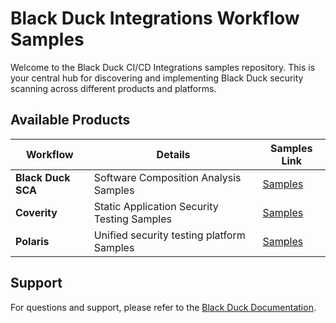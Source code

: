 # Black Duck Integrations Workflow Samples                                                                                                                                                                                               
                                                                                                                                                                                                                                         
Welcome to the Black Duck CI/CD Integrations samples repository. This is your central hub for discovering and implementing Black Duck security scanning across different products and platforms.                                        
                                                                                                                                                                                                                                         
## Available Products                                                                                                                                                                                                                    
                                                                                                                                                                                                                                         
| Workflow | Details | Samples Link |                                                                                                                                                                                            
|---------|-------------|-------------------|                                                                                                                                                                                            
| **Black Duck SCA** | Software Composition Analysis Samples | [Samples](https://github.com/blackducksca-workflow-samples) |                                                                                                          
| **Coverity** | Static Application Security Testing Samples | [Samples](https://github.com/coverity-cnc-workflow-samples) |                                                                                                         
| **Polaris** | Unified security testing platform Samples | [Samples](https://github.com/polaris-workflow-examples) |                                                                                                             
                                                                                                                                                                                                                                                                                                                                                                                                                                                          
## Support                                                                                                                                                                                                                               
                                                                                                                                                                                                                                         
For questions and support, please refer to the [Black Duck Documentation](https://documentation.blackduck.com/category/cicd_integrations).  
